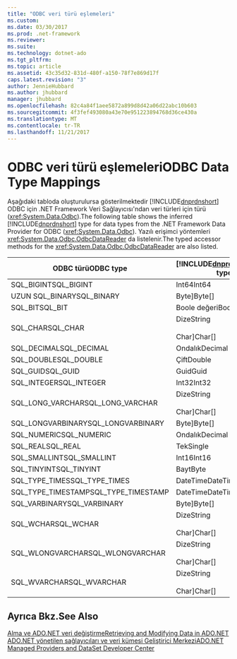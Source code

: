 ```yaml
---
title: "ODBC veri türü eşlemeleri"
ms.custom: 
ms.date: 03/30/2017
ms.prod: .net-framework
ms.reviewer: 
ms.suite: 
ms.technology: dotnet-ado
ms.tgt_pltfrm: 
ms.topic: article
ms.assetid: 43c35d32-831d-480f-a150-78f7e869d17f
caps.latest.revision: "3"
author: JennieHubbard
ms.author: jhubbard
manager: jhubbard
ms.openlocfilehash: 82c4a84f1aee5872a899d8d42a06d22abc10b603
ms.sourcegitcommit: 4f3fef493080a43e70e951223894768d36ce430a
ms.translationtype: MT
ms.contentlocale: tr-TR
ms.lasthandoff: 11/21/2017
---
```

# <a name="odbc-data-type-mappings"></a><span data-ttu-id="51bb9-102">ODBC veri türü eşlemeleri</span><span class="sxs-lookup"><span data-stu-id="51bb9-102">ODBC Data Type Mappings</span></span>
<span data-ttu-id="51bb9-103">Aşağıdaki tabloda oluşturulursa gösterilmektedir [!INCLUDE[dnprdnshort](../../../../includes/dnprdnshort-md.md)] ODBC için .NET Framework Veri Sağlayıcısı'ndan veri türleri için türü (<xref:System.Data.Odbc>).</span><span class="sxs-lookup"><span data-stu-id="51bb9-103">The following table shows the inferred [!INCLUDE[dnprdnshort](../../../../includes/dnprdnshort-md.md)] type for data types from the .NET Framework Data Provider for ODBC (<xref:System.Data.Odbc>).</span></span> <span data-ttu-id="51bb9-104">Yazılı erişimci yöntemleri <xref:System.Data.Odbc.OdbcDataReader> da listelenir.</span><span class="sxs-lookup"><span data-stu-id="51bb9-104">The typed accessor methods for the <xref:System.Data.Odbc.OdbcDataReader> are also listed.</span></span>  
  
|<span data-ttu-id="51bb9-105">ODBC türü</span><span class="sxs-lookup"><span data-stu-id="51bb9-105">ODBC type</span></span>|[!INCLUDE[dnprdnshort](../../../../includes/dnprdnshort-md.md)]<span data-ttu-id="51bb9-106">türü</span><span class="sxs-lookup"><span data-stu-id="51bb9-106"> type</span></span>|[!INCLUDE[dnprdnshort](../../../../includes/dnprdnshort-md.md)]<span data-ttu-id="51bb9-107">yazılı erişimcisi</span><span class="sxs-lookup"><span data-stu-id="51bb9-107"> typed accessor</span></span>|  
|---------------|----------------------------------------------------------------------|--------------------------------------------------------------------------------|  
|<span data-ttu-id="51bb9-108">SQL_BIGINT</span><span class="sxs-lookup"><span data-stu-id="51bb9-108">SQL_BIGINT</span></span>|<span data-ttu-id="51bb9-109">Int64</span><span class="sxs-lookup"><span data-stu-id="51bb9-109">Int64</span></span>|<span data-ttu-id="51bb9-110">GetInt64()</span><span class="sxs-lookup"><span data-stu-id="51bb9-110">GetInt64()</span></span>|  
|<span data-ttu-id="51bb9-111">UZUN SQL_BINARY</span><span class="sxs-lookup"><span data-stu-id="51bb9-111">SQL_BINARY</span></span>|<span data-ttu-id="51bb9-112">Byte]</span><span class="sxs-lookup"><span data-stu-id="51bb9-112">Byte[]</span></span>|<span data-ttu-id="51bb9-113">GetBytes()</span><span class="sxs-lookup"><span data-stu-id="51bb9-113">GetBytes()</span></span>|  
|<span data-ttu-id="51bb9-114">SQL_BIT</span><span class="sxs-lookup"><span data-stu-id="51bb9-114">SQL_BIT</span></span>|<span data-ttu-id="51bb9-115">Boole değeri</span><span class="sxs-lookup"><span data-stu-id="51bb9-115">Boolean</span></span>|<span data-ttu-id="51bb9-116">GetBoolean()</span><span class="sxs-lookup"><span data-stu-id="51bb9-116">GetBoolean()</span></span>|  
|<span data-ttu-id="51bb9-117">SQL_CHAR</span><span class="sxs-lookup"><span data-stu-id="51bb9-117">SQL_CHAR</span></span>|<span data-ttu-id="51bb9-118">Dize</span><span class="sxs-lookup"><span data-stu-id="51bb9-118">String</span></span><br /><br /> <span data-ttu-id="51bb9-119">Char]</span><span class="sxs-lookup"><span data-stu-id="51bb9-119">Char[]</span></span>|<span data-ttu-id="51bb9-120">GetString()</span><span class="sxs-lookup"><span data-stu-id="51bb9-120">GetString()</span></span><br /><br /> <span data-ttu-id="51bb9-121">GetChars()</span><span class="sxs-lookup"><span data-stu-id="51bb9-121">GetChars()</span></span>|  
|<span data-ttu-id="51bb9-122">SQL_DECIMAL</span><span class="sxs-lookup"><span data-stu-id="51bb9-122">SQL_DECIMAL</span></span>|<span data-ttu-id="51bb9-123">Ondalık</span><span class="sxs-lookup"><span data-stu-id="51bb9-123">Decimal</span></span>|<span data-ttu-id="51bb9-124">GetDecimal()</span><span class="sxs-lookup"><span data-stu-id="51bb9-124">GetDecimal()</span></span>|  
|<span data-ttu-id="51bb9-125">SQL_DOUBLE</span><span class="sxs-lookup"><span data-stu-id="51bb9-125">SQL_DOUBLE</span></span>|<span data-ttu-id="51bb9-126">Çift</span><span class="sxs-lookup"><span data-stu-id="51bb9-126">Double</span></span>|<span data-ttu-id="51bb9-127">GetDouble()</span><span class="sxs-lookup"><span data-stu-id="51bb9-127">GetDouble()</span></span>|  
|<span data-ttu-id="51bb9-128">SQL_GUID</span><span class="sxs-lookup"><span data-stu-id="51bb9-128">SQL_GUID</span></span>|<span data-ttu-id="51bb9-129">Guid</span><span class="sxs-lookup"><span data-stu-id="51bb9-129">Guid</span></span>|<span data-ttu-id="51bb9-130">GetGuid()</span><span class="sxs-lookup"><span data-stu-id="51bb9-130">GetGuid()</span></span>|  
|<span data-ttu-id="51bb9-131">SQL_INTEGER</span><span class="sxs-lookup"><span data-stu-id="51bb9-131">SQL_INTEGER</span></span>|<span data-ttu-id="51bb9-132">Int32</span><span class="sxs-lookup"><span data-stu-id="51bb9-132">Int32</span></span>|<span data-ttu-id="51bb9-133">GetInt32()</span><span class="sxs-lookup"><span data-stu-id="51bb9-133">GetInt32()</span></span>|  
|<span data-ttu-id="51bb9-134">SQL_LONG_VARCHAR</span><span class="sxs-lookup"><span data-stu-id="51bb9-134">SQL_LONG_VARCHAR</span></span>|<span data-ttu-id="51bb9-135">Dize</span><span class="sxs-lookup"><span data-stu-id="51bb9-135">String</span></span><br /><br /> <span data-ttu-id="51bb9-136">Char]</span><span class="sxs-lookup"><span data-stu-id="51bb9-136">Char[]</span></span>|<span data-ttu-id="51bb9-137">GetString()</span><span class="sxs-lookup"><span data-stu-id="51bb9-137">GetString()</span></span><br /><br /> <span data-ttu-id="51bb9-138">GetChars()</span><span class="sxs-lookup"><span data-stu-id="51bb9-138">GetChars()</span></span>|  
|<span data-ttu-id="51bb9-139">SQL_LONGVARBINARY</span><span class="sxs-lookup"><span data-stu-id="51bb9-139">SQL_LONGVARBINARY</span></span>|<span data-ttu-id="51bb9-140">Byte]</span><span class="sxs-lookup"><span data-stu-id="51bb9-140">Byte[]</span></span>|<span data-ttu-id="51bb9-141">GetBytes()</span><span class="sxs-lookup"><span data-stu-id="51bb9-141">GetBytes()</span></span>|  
|<span data-ttu-id="51bb9-142">SQL_NUMERIC</span><span class="sxs-lookup"><span data-stu-id="51bb9-142">SQL_NUMERIC</span></span>|<span data-ttu-id="51bb9-143">Ondalık</span><span class="sxs-lookup"><span data-stu-id="51bb9-143">Decimal</span></span>|<span data-ttu-id="51bb9-144">GetDecimal()</span><span class="sxs-lookup"><span data-stu-id="51bb9-144">GetDecimal()</span></span>|  
|<span data-ttu-id="51bb9-145">SQL_REAL</span><span class="sxs-lookup"><span data-stu-id="51bb9-145">SQL_REAL</span></span>|<span data-ttu-id="51bb9-146">Tek</span><span class="sxs-lookup"><span data-stu-id="51bb9-146">Single</span></span>|<span data-ttu-id="51bb9-147">GetFloat()</span><span class="sxs-lookup"><span data-stu-id="51bb9-147">GetFloat()</span></span>|  
|<span data-ttu-id="51bb9-148">SQL_SMALLINT</span><span class="sxs-lookup"><span data-stu-id="51bb9-148">SQL_SMALLINT</span></span>|<span data-ttu-id="51bb9-149">Int16</span><span class="sxs-lookup"><span data-stu-id="51bb9-149">Int16</span></span>|<span data-ttu-id="51bb9-150">GetInt16()</span><span class="sxs-lookup"><span data-stu-id="51bb9-150">GetInt16()</span></span>|  
|<span data-ttu-id="51bb9-151">SQL_TINYINT</span><span class="sxs-lookup"><span data-stu-id="51bb9-151">SQL_TINYINT</span></span>|<span data-ttu-id="51bb9-152">Bayt</span><span class="sxs-lookup"><span data-stu-id="51bb9-152">Byte</span></span>|<span data-ttu-id="51bb9-153">GetByte()</span><span class="sxs-lookup"><span data-stu-id="51bb9-153">GetByte()</span></span>|  
|<span data-ttu-id="51bb9-154">SQL_TYPE_TIMES</span><span class="sxs-lookup"><span data-stu-id="51bb9-154">SQL_TYPE_TIMES</span></span>|<span data-ttu-id="51bb9-155">DateTime</span><span class="sxs-lookup"><span data-stu-id="51bb9-155">DateTime</span></span>|<span data-ttu-id="51bb9-156">GetDateTime()</span><span class="sxs-lookup"><span data-stu-id="51bb9-156">GetDateTime()</span></span>|  
|<span data-ttu-id="51bb9-157">SQL_TYPE_TIMESTAMP</span><span class="sxs-lookup"><span data-stu-id="51bb9-157">SQL_TYPE_TIMESTAMP</span></span>|<span data-ttu-id="51bb9-158">DateTime</span><span class="sxs-lookup"><span data-stu-id="51bb9-158">DateTime</span></span>|<span data-ttu-id="51bb9-159">GetDateTime()</span><span class="sxs-lookup"><span data-stu-id="51bb9-159">GetDateTime()</span></span>|  
|<span data-ttu-id="51bb9-160">SQL_VARBINARY</span><span class="sxs-lookup"><span data-stu-id="51bb9-160">SQL_VARBINARY</span></span>|<span data-ttu-id="51bb9-161">Byte]</span><span class="sxs-lookup"><span data-stu-id="51bb9-161">Byte[]</span></span>|<span data-ttu-id="51bb9-162">GetBytes()</span><span class="sxs-lookup"><span data-stu-id="51bb9-162">GetBytes()</span></span>|  
|<span data-ttu-id="51bb9-163">SQL_WCHAR</span><span class="sxs-lookup"><span data-stu-id="51bb9-163">SQL_WCHAR</span></span>|<span data-ttu-id="51bb9-164">Dize</span><span class="sxs-lookup"><span data-stu-id="51bb9-164">String</span></span><br /><br /> <span data-ttu-id="51bb9-165">Char]</span><span class="sxs-lookup"><span data-stu-id="51bb9-165">Char[]</span></span>|<span data-ttu-id="51bb9-166">GetString()</span><span class="sxs-lookup"><span data-stu-id="51bb9-166">GetString()</span></span><br /><br /> <span data-ttu-id="51bb9-167">GetChars()</span><span class="sxs-lookup"><span data-stu-id="51bb9-167">GetChars()</span></span>|  
|<span data-ttu-id="51bb9-168">SQL_WLONGVARCHAR</span><span class="sxs-lookup"><span data-stu-id="51bb9-168">SQL_WLONGVARCHAR</span></span>|<span data-ttu-id="51bb9-169">Dize</span><span class="sxs-lookup"><span data-stu-id="51bb9-169">String</span></span><br /><br /> <span data-ttu-id="51bb9-170">Char]</span><span class="sxs-lookup"><span data-stu-id="51bb9-170">Char[]</span></span>|<span data-ttu-id="51bb9-171">GetString()</span><span class="sxs-lookup"><span data-stu-id="51bb9-171">GetString()</span></span><br /><br /> <span data-ttu-id="51bb9-172">GetChars()</span><span class="sxs-lookup"><span data-stu-id="51bb9-172">GetChars()</span></span>|  
|<span data-ttu-id="51bb9-173">SQL_WVARCHAR</span><span class="sxs-lookup"><span data-stu-id="51bb9-173">SQL_WVARCHAR</span></span>|<span data-ttu-id="51bb9-174">Dize</span><span class="sxs-lookup"><span data-stu-id="51bb9-174">String</span></span><br /><br /> <span data-ttu-id="51bb9-175">Char]</span><span class="sxs-lookup"><span data-stu-id="51bb9-175">Char[]</span></span>|<span data-ttu-id="51bb9-176">GetString()</span><span class="sxs-lookup"><span data-stu-id="51bb9-176">GetString()</span></span><br /><br /> <span data-ttu-id="51bb9-177">GetChars()</span><span class="sxs-lookup"><span data-stu-id="51bb9-177">GetChars()</span></span>|  
  
## <a name="see-also"></a><span data-ttu-id="51bb9-178">Ayrıca Bkz.</span><span class="sxs-lookup"><span data-stu-id="51bb9-178">See Also</span></span>  
 [<span data-ttu-id="51bb9-179">Alma ve ADO.NET veri değiştirme</span><span class="sxs-lookup"><span data-stu-id="51bb9-179">Retrieving and Modifying Data in ADO.NET</span></span>](../../../../docs/framework/data/adonet/retrieving-and-modifying-data.md)  
 [<span data-ttu-id="51bb9-180">ADO.NET yönetilen sağlayıcıları ve veri kümesi Geliştirici Merkezi</span><span class="sxs-lookup"><span data-stu-id="51bb9-180">ADO.NET Managed Providers and DataSet Developer Center</span></span>](http://go.microsoft.com/fwlink/?LinkId=217917)
